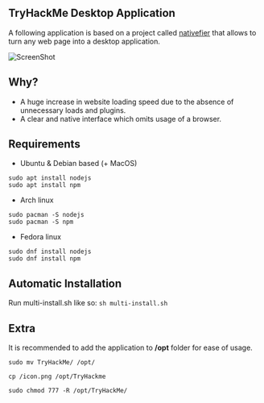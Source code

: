## TryHackMe Desktop Application
A following application is based on a project called [nativefier](https://github.com/jiahaog/Nativefier) that allows to turn any web page into a desktop application.

![ScreenShot](https://i.imgur.com/QXLXiZp.png)

## Why?
- A huge increase in website loading speed due to the absence of unnecessary loads and plugins.
- A clear and native interface which omits usage of a browser.

## Requirements

- Ubuntu & Debian based (+ MacOS)
```
sudo apt install nodejs
sudo apt install npm
```
- Arch linux
```
sudo pacman -S nodejs
sudo pacman -S npm
```
- Fedora linux
```
sudo dnf install nodejs
sudo dnf install npm
```

## Automatic Installation 
Run multi-install.sh like so:
`sh multi-install.sh`

## Extra
It is recommended to add the application to **/opt** folder for ease of usage.
```
sudo mv TryHackMe/ /opt/

cp /icon.png /opt/TryHackme

sudo chmod 777 -R /opt/TryHackMe/
```
